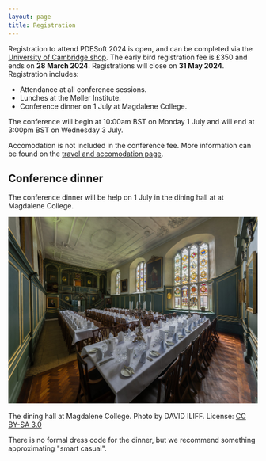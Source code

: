 ```yaml
---
layout: page
title: Registration
---
```


Registration to attend PDESoft 2024 is open, and can be completed via the
[University of Cambridge shop](https://onlinesales.admin.cam.ac.uk/conferences-and-events/department-of-engineering/pde-soft/pdesoft-1-3-july-2024).
The early bird registration fee is £350 and ends on **28 March 2024**.
Registrations will close on **31 May 2024**.
Registration includes:

* Attendance at all conference sessions.
* Lunches at the Møller Institute.
* Conference dinner on 1 July at Magdalene College.

The conference will begin at 10:00am BST on Monday 1 July and will end at 3:00pm BST on Wednesday 3 July.

Accomodation is not included in the conference fee.
More information can be found on the [travel and accomodation page](/location).

## Conference dinner
The conference dinner will be help on 1 July in the dining hall at at Magdalene College.

![The dining hall at Magdalene College. Photo by DAVID ILIFF. License: CC BY-SA 3.0](/assets/images/magdalene.jpg)
<div class='caption'>The dining hall at Magdalene College. Photo by DAVID ILIFF. License: <a href='https://creativecommons.org/licenses/by-sa/3.0/deed.en'>CC BY-SA 3.0</a></div>

There is no formal dress code for the dinner, but we recommend something approximating
"smart casual".
